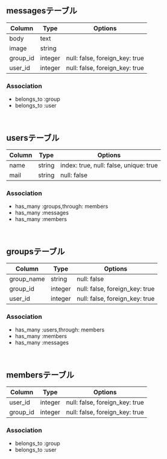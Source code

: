 ## messagesテーブル

|Column|Type|Options|
|------|----|-------|
|body|text|
|image|string|
|group_id|integer|null: false, foreign_key: true|
|user_id|integer|null: false, foreign_key: true|

### Association
- belongs_to :group
- belongs_to :user

<br />

## usersテーブル

|Column|Type|Options|
|------|----|-------|
|name|string|index: true, null: false, unique: true|
|mail|string|null: false|

### Association
- has_many :groups,through: members
- has_many :messages
- has_many :members

<br />

## groupsテーブル

|Column|Type|Options|
|------|----|-------|
|group_name|string|null: false|
|group_id|integer|null: false, foreign_key: true|
|user_id|integer|null: false, foreign_key: true|


### Association
- has_many :users,through: members
- has_many :members
- has_many :messages

<br />

## membersテーブル

|Column|Type|Options|
|------|----|-------|
|user_id|integer|null: false, foreign_key: true|
|group_id|integer|null: false, foreign_key: true|

### Association
- belongs_to :group
- belongs_to :user
